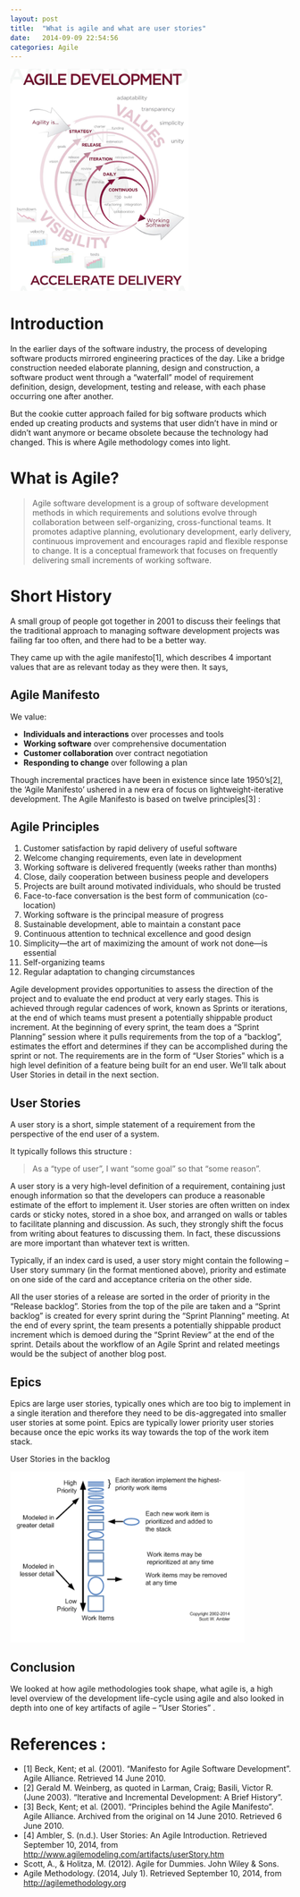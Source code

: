 ```yaml
---
layout: post
title:  "What is agile and what are user stories"
date:   2014-09-09 22:54:56
categories: Agile 
---
```

<img src="/images/agile-development.jpg" width="320"/>

# Introduction

In the earlier days of the software industry, the process of developing software products mirrored engineering practices of the day. Like a bridge construction needed elaborate planning, design and construction, a software product went through a “waterfall” model of requirement definition, design, development, testing and release, with each phase occurring one after another.

But the cookie cutter approach failed for big software products which ended up creating products and systems that user didn’t have in mind or didn’t want anymore or became obsolete because the technology had changed. This is where Agile methodology comes into light.

# What is Agile? 

> Agile software development is a group of software development methods in which requirements and solutions evolve through collaboration between self-organizing, cross-functional teams. It promotes adaptive planning, evolutionary development, early delivery, continuous improvement and encourages rapid and flexible response to change. It is a conceptual framework that focuses on frequently delivering small increments of working software. 

# Short History

A small group of people got together in 2001 to discuss their feelings that the traditional approach to managing software development projects was failing far too often, and there had to be a better way.

They came up with the agile manifesto[1], which describes 4 important values that are as relevant today as they were then.  It says,

## Agile Manifesto

We value:

* **Individuals and interactions** over processes and tools
* **Working software** over comprehensive documentation
* **Customer collaboration** over contract negotiation
* **Responding to change** over following a plan

Though incremental practices have been in existence since late 1950’s[2], the ‘Agile Manifesto’ ushered in a new era of focus on lightweight-iterative development. The Agile Manifesto is based on twelve principles[3] :

## Agile Principles

1. Customer satisfaction by rapid delivery of useful software
2. Welcome changing requirements, even late in development
3. Working software is delivered frequently (weeks rather than months)
4. Close, daily cooperation between business people and developers
5. Projects are built around motivated individuals, who should be trusted
6. Face-to-face conversation is the best form of communication (co-location)
7. Working software is the principal measure of progress
8. Sustainable development, able to maintain a constant pace
9. Continuous attention to technical excellence and good design
10. Simplicity—the art of maximizing the amount of work not done—is essential
11. Self-organizing teams
12. Regular adaptation to changing circumstances

Agile development provides opportunities to assess the direction of the project and to evaluate the end product at very early stages. This is achieved through regular cadences of work, known as Sprints or iterations, at the end of which teams must present a potentially shippable product increment. At the beginning of every sprint, the team does a “Sprint Planning” session where it pulls requirements from the top of a “backlog”, estimates the effort and determines if they can be accomplished during the sprint or not. The requirements are in the form of “User Stories” which is a high level definition of a feature being built for an end user. We’ll talk about User Stories in detail in the next section.

## User Stories

A user story is a short, simple statement of a requirement from the perspective of the end user of a system.

It typically follows this structure :
> As a “type of user”, I want “some goal” so that “some reason”.

A user story is a very high-level definition of a requirement, containing just enough information so that the developers can produce a reasonable estimate of the effort to implement it. User stories are often written on index cards or sticky notes, stored in a shoe box, and arranged on walls or tables to facilitate planning and discussion. As such, they strongly shift the focus from writing about features to discussing them. In fact, these discussions are more important than whatever text is written.

Typically, if an index card is used, a user story might contain the following – User story summary (in the format mentioned above), priority and estimate on one side of the card and acceptance criteria on the other side.

All the user stories of a release are sorted in the order of priority in the “Release backlog”. Stories from the top of the pile are taken and a “Sprint backlog” is created for every sprint during the “Sprint Planning” meeting. At the end of every sprint, the team presents a potentially shippable product increment which is demoed during the “Sprint Review” at the end of the sprint. Details about the workflow of an Agile Sprint and related meetings would be the subject of another blog post.

## Epics

Epics are large user stories, typically ones which are too big to implement in a single iteration and therefore they need to be dis-aggregated into smaller user stories at some point. Epics are typically lower priority user stories because once the epic works its way towards the top of the work item stack.

User Stories in the backlog

<img src="/images/agile-epics.png" width="420"/>

## Conclusion

We looked at how agile methodologies took shape, what agile is, a high level overview of the development life-cycle using agile and also looked in depth into one of key artifacts of agile – “User Stories” .

# References :

* [1] Beck, Kent; et al. (2001). “Manifesto for Agile Software Development”. Agile Alliance. Retrieved 14 June 2010.
* [2] Gerald M. Weinberg, as quoted in Larman, Craig; Basili, Victor R. (June 2003). “Iterative and Incremental Development: A Brief History”.
* [3] Beck, Kent; et al. (2001). “Principles behind the Agile Manifesto”. Agile Alliance. Archived from the original on 14 June 2010. Retrieved 6 June 2010.
* [4] Ambler, S. (n.d.). User Stories: An Agile Introduction. Retrieved September 10, 2014, from http://www.agilemodeling.com/artifacts/userStory.htm
* Scott, A., & Holitza, M. (2012). Agile for Dummies. John Wiley & Sons.
* Agile Methodology. (2014, July 1). Retrieved September 10, 2014, from http://agilemethodology.org

